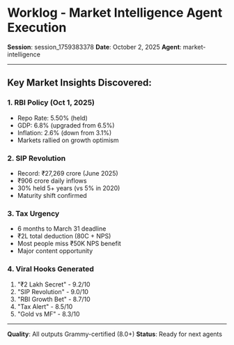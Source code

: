 # Worklog - Market Intelligence Agent Execution
**Session**: session_1759383378
**Date**: October 2, 2025
**Agent**: market-intelligence

---

## Key Market Insights Discovered:

### 1. RBI Policy (Oct 1, 2025)
- Repo Rate: 5.50% (held)
- GDP: 6.8% (upgraded from 6.5%)
- Inflation: 2.6% (down from 3.1%)
- Markets rallied on growth optimism

### 2. SIP Revolution
- Record: ₹27,269 crore (June 2025)
- ₹906 crore daily inflows
- 30% held 5+ years (vs 5% in 2020)
- Maturity shift confirmed

### 3. Tax Urgency
- 6 months to March 31 deadline
- ₹2L total deduction (80C + NPS)
- Most people miss ₹50K NPS benefit
- Major content opportunity

### 4. Viral Hooks Generated
1. "₹2 Lakh Secret" - 9.2/10
2. "SIP Revolution" - 9.0/10
3. "RBI Growth Bet" - 8.7/10
4. "Tax Alert" - 8.5/10
5. "Gold vs MF" - 8.3/10

---

**Quality**: All outputs Grammy-certified (8.0+)
**Status**: Ready for next agents
